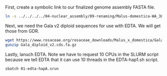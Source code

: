 
First, create a symbolic link to our finalized genome assembly FASTA file.  

```bash
ln -s ../../../../04-nuclear_assembly/09-renaming/Malus-domestica-WA_38_hapA-genome-v1.0.a1.fa
```

Next, we need the Gala v2 diploid sequences for use with EDTA. We will get those from GDR.
```bash
wget https://www.rosaceae.org/rosaceae_downloads/Malus_x_domestica/Gala_diploid_v1/genes/Gala_diploid_v2.cds.fa.gz
gunzip Gala_diploid_v2.cds.fa.gz
```

Lastly, lanuch EDTA. Note we have to request 10 CPUs in the 
SLURM script because we tell EDTA that it can use 10 threads in the EDTA-hap1.sh script.
```bash
sbatch 01-edta-hapA.srun
```
